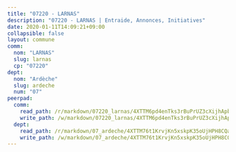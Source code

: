 ```yaml
---
title: "07220 - LARNAS"
description: "07220 - LARNAS | Entraide, Annonces, Initiatives"
date: 2020-01-11T14:09:21+09:00
collapsible: false
layout: commune
comm:
  nom: "LARNAS"
  slug: larnas
  cp: "07220"
dept:
  nom: "Ardèche"
  slug: ardeche
  num: "07"
peerpad:
  comm:
    read_path: /r/markdown/07220_larnas/4XTTM6pd4enTks3rBuPrUZ3cXijhApb1SeK2nvGcZrirdDtoi
    write_path: /w/markdown/07220_larnas/4XTTM6pd4enTks3rBuPrUZ3cXijhApb1SeK2nvGcZrirdDtoi-K3TgUJ1oNVzQqi1L1TsyQsV1RvUJtHZSQTKURS1ak4X4DKW4xxzxxJPVrzm4NtLeFyKNdpfpozs9wNRY6o7nRVd9bCx7CwWXWUmY5w5EV8fjdbJTvvQSdUcnhrwnfrX8XXCQ2FZJ
  dept:
    read_path: /r/markdown/07_ardeche/4XTTM76t1KrvjKn5xskpK35oUjHPH8CQaLdMsC4TVbgaVPp9H
    write_path: /w/markdown/07_ardeche/4XTTM76t1KrvjKn5xskpK35oUjHPH8CQaLdMsC4TVbgaVPp9H-K3TgTz6XqMtb1TG26LozWQGWzYCmeEroVRKKCBntm7SADEzfC88gC5qx4GzHEVb3Y3CHH1FRtgCq45v9wokwFBFS6YysdmDNnD29f5C4C6FuF2ZpCUFJZY3XzmFx1kWscUwpw6qR
---
```


